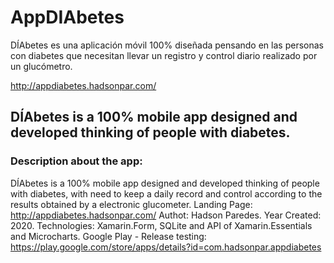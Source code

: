 # AppDIAbetes
DÍAbetes es una aplicación móvil 100% diseñada pensando en las personas con diabetes que necesitan llevar un registro y control diario realizado por un glucómetro.

http://appdiabetes.hadsonpar.com/

## DÍAbetes is a 100% mobile app designed and developed thinking of people with diabetes.

### Description about the app: 
DÍAbetes is a 100% mobile app designed and developed thinking of people with diabetes, with need to keep a daily record and control according to the results obtained by a electronic glucometer. Landing Page: http://appdiabetes.hadsonpar.com/ Authot: Hadson Paredes. Year Created: 2020. Technologies: Xamarin.Form, SQLite and API of Xamarin.Essentials and Microcharts. Google Play - Release testing: https://play.google.com/store/apps/details?id=com.hadsonpar.appdiabetes
